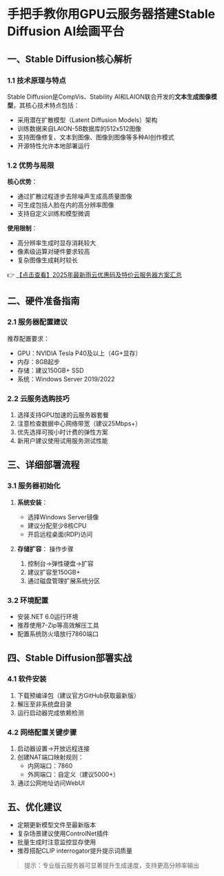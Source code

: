 # 手把手教你用GPU云服务器搭建Stable Diffusion AI绘画平台

## 一、Stable Diffusion核心解析

### 1.1 技术原理与特点
Stable Diffusion是CompVis、Stability AI和LAION联合开发的**文本生成图像模型**，其核心技术特点包括：
- 采用潜在扩散模型（Latent Diffusion Models）架构
- 训练数据来自LAION-5B数据库的512x512图像
- 支持图像修复、文本到图像、图像到图像等多种AI创作模式
- 开源特性允许本地部署运行

### 1.2 优势与局限
**核心优势**：
- 通过扩散过程逐步去除噪声生成高质量图像
- 可生成包括人脸在内的高分辨率图像
- 支持自定义训练和模型微调

**使用限制**：
- 高分辨率生成时显存消耗较大
- 像素级运算对硬件要求较高
- 复杂图像生成耗时较长

👉 [【点击查看】2025年最新雨云优惠码及特价云服务器方案汇总](https://bit.ly/RainYun)

## 二、硬件准备指南

### 2.1 服务器配置建议
推荐配置要求：
- GPU：NVIDIA Tesla P40及以上（4G+显存）
- 内存：8GB起步
- 存储：建议150GB+ SSD
- 系统：Windows Server 2019/2022

### 2.2 云服务选购技巧
1. 选择支持GPU加速的云服务器套餐
2. 注意检查数据中心网络带宽（建议25Mbps+）
3. 优先选择可按小时计费的弹性方案
4. 新用户建议使用试用服务测试性能

## 三、详细部署流程

### 3.1 服务器初始化
1. **系统安装**：
   - 选择Windows Server镜像
   - 建议分配至少8核CPU
   - 开启远程桌面(RDP)访问

2. **存储扩容**：
   操作步骤
   1. 控制台→弹性硬盘→扩容
   2. 建议扩容至150GB+
   3. 通过磁盘管理扩展系统分区
   

### 3.2 环境配置
- 安装.NET 6.0运行环境
- 推荐使用7-Zip等高效解压工具
- 配置系统防火墙放行7860端口

## 四、Stable Diffusion部署实战

### 4.1 软件安装
1. 下载预编译包（建议官方GitHub获取最新版）
2. 解压至非系统盘目录
3. 运行启动器完成依赖检测

### 4.2 网络配置关键步骤
1. 启动器设置→开放远程连接
2. 创建NAT端口映射规则：
   - 内网端口：7860
   - 外网端口：自定义（建议5000+）
3. 通过公网地址访问WebUI

## 五、优化建议
- 定期更新模型文件至最新版本
- 复杂场景建议使用ControlNet插件
- 批量生成时注意监控显存使用
- 推荐搭配CLIP interrogator提升提示词质量

> 提示：专业版云服务器可显著提升生成速度，支持更高分辨率输出